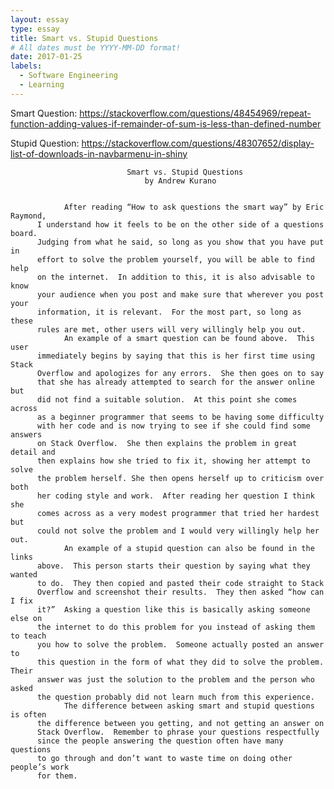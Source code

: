```yaml
---
layout: essay
type: essay
title: Smart vs. Stupid Questions
# All dates must be YYYY-MM-DD format!
date: 2017-01-25
labels:
  - Software Engineering
  - Learning
---
```



Smart Question:
https://stackoverflow.com/questions/48454969/repeat-function-adding-values-if-remainder-of-sum-is-less-than-defined-number


Stupid Question:
https://stackoverflow.com/questions/48307652/display-list-of-downloads-in-navbarmenu-in-shiny

            
                              Smart vs. Stupid Questions
                                  by Andrew Kurano
                                  
                                  
                After reading “How to ask questions the smart way” by Eric Raymond, 
          I understand how it feels to be on the other side of a questions board.  
          Judging from what he said, so long as you show that you have put in 
          effort to solve the problem yourself, you will be able to find help 
          on the internet.  In addition to this, it is also advisable to know 
          your audience when you post and make sure that wherever you post your 
          information, it is relevant.  For the most part, so long as these 
          rules are met, other users will very willingly help you out.
                An example of a smart question can be found above.  This user 
          immediately begins by saying that this is her first time using Stack 
          Overflow and apologizes for any errors.  She then goes on to say 
          that she has already attempted to search for the answer online but 
          did not find a suitable solution.  At this point she comes across 
          as a beginner programmer that seems to be having some difficulty 
          with her code and is now trying to see if she could find some answers 
          on Stack Overflow.  She then explains the problem in great detail and 
          then explains how she tried to fix it, showing her attempt to solve 
          the problem herself. She then opens herself up to criticism over both 
          her coding style and work.  After reading her question I think she 
          comes across as a very modest programmer that tried her hardest but 
          could not solve the problem and I would very willingly help her out.
                An example of a stupid question can also be found in the links 
          above.  This person starts their question by saying what they wanted 
          to do.  They then copied and pasted their code straight to Stack 
          Overflow and screenshot their results.  They then asked “how can I fix 
          it?”  Asking a question like this is basically asking someone else on 
          the internet to do this problem for you instead of asking them to teach 
          you how to solve the problem.  Someone actually posted an answer to 
          this question in the form of what they did to solve the problem.  Their 
          answer was just the solution to the problem and the person who asked 
          the question probably did not learn much from this experience.
                The difference between asking smart and stupid questions is often 
          the difference between you getting, and not getting an answer on 
          Stack Overflow.  Remember to phrase your questions respectfully 
          since the people answering the question often have many questions 
          to go through and don’t want to waste time on doing other people’s work 
          for them.
